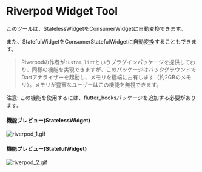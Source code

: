 # Riverpod Widget Tool


このツールは、StatelessWidgetをConsumerWidgetに自動変換できます。

また、StatefulWidgetをConsumerStatefulWidgetに自動変換することもできます。

> Riverpodの作者が`custom_lint`というプラグインパッケージを提供しており、同様の機能を実現できますが、このパッケージはバックグラウンドでDartアナライザーを起動し、メモリを極端に占有します（約2GBのメモリ）。メモリが豊富なユーザーはこの機能を無視できます。


<warning>
    <p>注意: この機能を使用するには、flutter_hooksパッケージを追加する必要があります。</p>
</warning>


####  機能プレビュー(StatelessWidget)

![riverpod_1.gif](/gif/riverpod_1.gif)


####  機能プレビュー(StatefulWidget)

![riverpod_2.gif](/gif/riverpod_2.gif)
